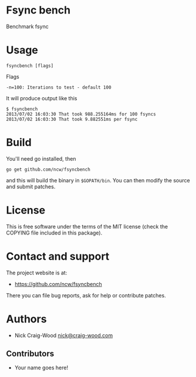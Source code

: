 Fsync bench
===========

Benchmark fsync

Usage
=====

    fsyncbench [flags]

Flags

    -n=100: Iterations to test - default 100

It will produce output like this

    $ fsyncbench 
    2013/07/02 16:03:30 That took 988.255164ms for 100 fsyncs
    2013/07/02 16:03:30 That took 9.882551ms per fsync

Build
=====

You'll need go installed, then 

    go get github.com/ncw/fsyncbench

and this will build the binary in `$GOPATH/bin`.  You can then modify
the source and submit patches.

License
=======

This is free software under the terms of the MIT license (check the
COPYING file included in this package).

Contact and support
===================

The project website is at:

- https://github.com/ncw/fsyncbench

There you can file bug reports, ask for help or contribute patches.

Authors
=======

- Nick Craig-Wood <nick@craig-wood.com>

Contributors
------------

- Your name goes here!
